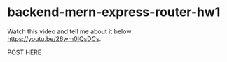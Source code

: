 # backend-mern-express-router-hw1

Watch this video and tell me about it below: https://youtu.be/26wm0IQsDCs.

POST HERE
